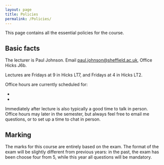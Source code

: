 ```yaml
---
layout: page
title: Policies
permalink: /Policies/
---
```


This page contains all the essential policies for the course.  


Basic facts
------
The lecturer is Paul Johnson.  Email paul.johnson@sheffield.ac.uk, Office Hicks J6b.  

Lectures are Fridays at 9 in Hicks LT7, and Fridays at 4 in Hicks LT2.

Office hours are currently scheduled for:

 -  
 -  

Immediately after lecture is also typically a good time to talk in person.  Office hours may later in the semester, but always feel free to email me questions, or to set up a time to chat in person.

Marking
-------

The marks for this course are entirely based on the exam.  The format of the exam will be slightly different from previous years: in the past, the exam has been choose four from 5, while this year all questions will be mandatory.




